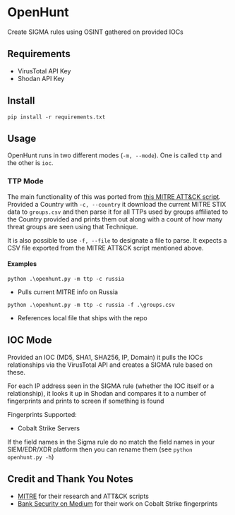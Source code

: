 # OpenHunt

Create SIGMA rules using OSINT gathered on provided IOCs

## Requirements

- VirusTotal API Key
- Shodan API Key

## Install

`pip install -r requirements.txt`

## Usage

OpenHunt runs in two different modes (`-m, --mode`). One is called `ttp` and the other is `ioc`.

### TTP Mode

The main functionality of this was ported from [this MITRE ATT&CK script](https://github.com/mitre-attack/attack-scripts/blob/master/scripts/technique_mappings_to_csv.py). Provided a Country with `-c, --country` it download the current MITRE STIX data to `groups.csv` and then parse it for all TTPs used by groups affiliated to the Country provided and prints them out along with a count of how many threat groups are seen using that Technique. 

It is also possible to use `-f, --file` to designate a file to parse. It expects a CSV file exported from the MITRE ATT&CK script mentioned above.

#### Examples

`python .\openhunt.py -m ttp -c russia`
- Pulls current MITRE info on Russia

`python .\openhunt.py -m ttp -c russia -f .\groups.csv`
- References local file that ships with the repo

## IOC Mode

Provided an IOC (MD5, SHA1, SHA256, IP, Domain) it pulls the IOCs relationships via the VirusTotal API and creates a SIGMA rule based on these.

For each IP address seen in the SIGMA rule (whether the IOC itself or a relationship), it looks it up in Shodan and compares it to a number of fingerprints and prints to screen if something is found

Fingerprints Supported:
- Cobalt Strike Servers

If the field names in the Sigma rule do no match the field names in your SIEM/EDR/XDR platform then you can rename them (see `python openhunt.py -h`)

## Credit and Thank You Notes

- [MITRE](https://github.com/mitre-attack/attack-scripts/) for their research and ATT&CK scripts 
- [Bank Security on Medium](https://bank-security.medium.com/hunting-cobalt-strike-servers-385c5bedda7b) for their work on Cobalt Strike fingerprints